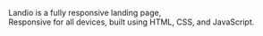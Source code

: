 
  Landio is a fully responsive landing page, <br />Responsive for all devices, built using HTML, CSS, and JavaScript.

  